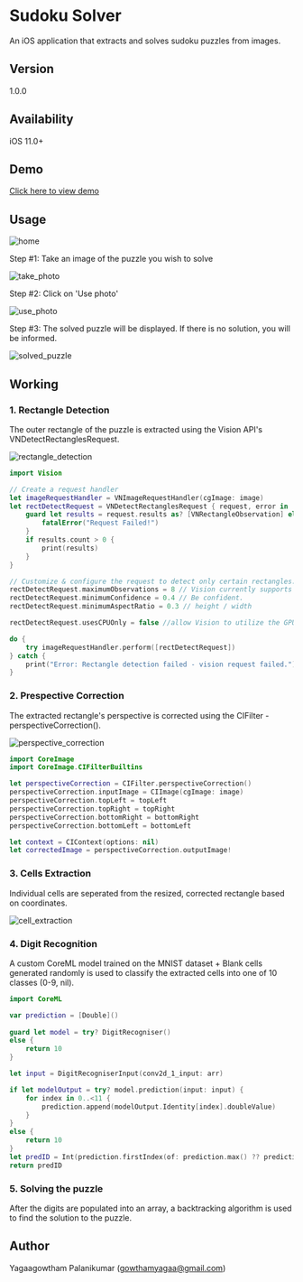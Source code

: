 # Sudoku Solver

An iOS application that extracts and solves sudoku puzzles from images.

## Version 

1.0.0

## Availability

iOS 11.0+

## Demo

[Click here to view demo](https://youtu.be/5tjhwkz-fkw)

## Usage

![home](https://github.com/yagaag/sudokusolver/blob/main/images/home.png)

Step #1: Take an image of the puzzle you wish to solve

![take_photo](https://github.com/yagaag/sudokusolver/blob/main/images/take_photo.png)

Step #2: Click on 'Use photo'

![use_photo](https://github.com/yagaag/sudokusolver/blob/main/images/use_photo.png)

Step #3: The solved puzzle will be displayed. If there is no solution, you will be informed.

![solved_puzzle](https://github.com/yagaag/sudokusolver/blob/main/images/solved_puzzle.png)

## Working

### 1. Rectangle Detection

The outer rectangle of the puzzle is extracted using the Vision API's VNDetectRectanglesRequest.

![rectangle_detection](https://github.com/yagaag/sudokusolver/blob/main/images/rectangle_detection.png)

```swift
import Vision

// Create a request handler
let imageRequestHandler = VNImageRequestHandler(cgImage: image)
let rectDetectRequest = VNDetectRectanglesRequest { request, error in
    guard let results = request.results as? [VNRectangleObservation] else {
        fatalError("Request Failed!")
    }
    if results.count > 0 {
        print(results)
    }
}

// Customize & configure the request to detect only certain rectangles.
rectDetectRequest.maximumObservations = 8 // Vision currently supports up to 16.
rectDetectRequest.minimumConfidence = 0.4 // Be confident.
rectDetectRequest.minimumAspectRatio = 0.3 // height / width

rectDetectRequest.usesCPUOnly = false //allow Vision to utilize the GPU

do {
    try imageRequestHandler.perform([rectDetectRequest])
} catch {
    print("Error: Rectangle detection failed - vision request failed.")
}
```

### 2. Prespective Correction

The extracted rectangle's perspective is corrected using the CIFilter - perspectiveCorrection().

![perspective_correction](https://github.com/yagaag/sudokusolver/blob/main/images/perspective_correction.png)

```swift
import CoreImage
import CoreImage.CIFilterBuiltins

let perspectiveCorrection = CIFilter.perspectiveCorrection()
perspectiveCorrection.inputImage = CIImage(cgImage: image)
perspectiveCorrection.topLeft = topLeft
perspectiveCorrection.topRight = topRight
perspectiveCorrection.bottomRight = bottomRight
perspectiveCorrection.bottomLeft = bottomLeft

let context = CIContext(options: nil)
let correctedImage = perspectiveCorrection.outputImage!
```

### 3. Cells Extraction

Individual cells are seperated from the resized, corrected rectangle based on coordinates.

![cell_extraction](https://github.com/yagaag/sudokusolver/blob/main/images/cell_extraction.png)

### 4. Digit Recognition

A custom CoreML model trained on the MNIST dataset + Blank cells generated randomly is used to classify the extracted cells into one of 10 classes (0-9, nil).

```swift
import CoreML

var prediction = [Double]()
    
guard let model = try? DigitRecogniser()
else {
    return 10
}

let input = DigitRecogniserInput(conv2d_1_input: arr)

if let modelOutput = try? model.prediction(input: input) {
    for index in 0..<11 {
        prediction.append(modelOutput.Identity[index].doubleValue)
    }
}
else {
    return 10
}
let predID = Int(prediction.firstIndex(of: prediction.max() ?? prediction[9]) ?? 10)
return predID
```

### 5. Solving the puzzle

After the digits are populated into an array, a backtracking algorithm is used to find the solution to the puzzle.

## Author

Yagaagowtham Palanikumar (gowthamyagaa@gmail.com)
